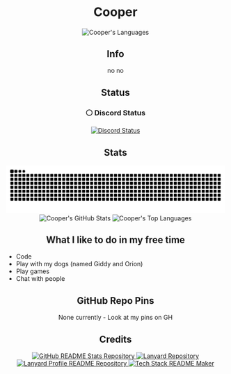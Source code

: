 <h1 align="center">Cooper</h1>

<p align="center">
<img align="center" src="https://github-readme-tech-stack.vercel.app/api/cards?title=Cooper%27s+Languages&align=center&fontFamily=Gotham+Black&showBorder=false&lineCount=1&theme=catppuccin_mocha&bg=%231e1e2e&badge=%23181825&border=%236c7086&titleColor=%2394e2d5&line1=javascript%2CJavaScript%2CF0DB4F%3Bhtml5%2CHTML%2CF16529%3Bcplusplus%2CC%2B%2B%2C2872cf%3Blua%2CLua%2C2041d7%3B" alt="Cooper's Languages" /></p>

<h2 align="center">Info</h2>
<p align="center">no no</p>

<h2 align="center">Status</h2>
<h3 align="center">⚪ Discord Status</h3>
<p align="center">
  <a href="https://discord.com/users/594864203102158859">
    <img src="https://lanyard.cnrad.dev/api/594864203102158859?hideDiscrim=true&idleMessage=I%20am%20currently%20not%20playing%20anything%20at%20the%20moment.&bg=1e1e2e&showDisplayName=true" alt="Discord Status" />
  </a>
</p>

[//]: # (remove riitag)
[/]: # (https://tag.rc24.xyz/594864203102158859/tag.png <- pic | link -> https://tag.rc24.xyz/594864203102158859)
<h2 align="center">Stats</h2>
<p align="center">
<picture><source media="(prefers-color-scheme: dark)" srcset="https://raw.githubusercontent.com/coopeeo/coopeeo/snekOutput/github-snake-dark.svg" /><source media="(prefers-color-scheme: light)" srcset="https://raw.githubusercontent.com/coopeeo/coopeeo/snekOutput/github-snake.svg" /><img alt="github-snake" src="https://raw.githubusercontent.com/coopeeo/coopeeo/snekOutput/github-snake.svg" /></picture>
<img src="https://readme-stats-selfhost-git-main-coopplayzz.vercel.app/api?username=coopeeo&bg_color=1e1e2e&text_color=cdd6f4&icon_color=cba6f7&title_color=94e2d5&hide_border=true#gh-dark-mode-only" alt="Cooper's GitHub Stats" />
<img src="https://readme-stats-selfhost-git-main-coopplayzz.vercel.app/api/top-langs/?username=coopeeo&bg_color=1e1e2e&text_color=cdd6f4&icon_color=cba6f7&title_color=94e2d5&hide_border=true#gh-dark-mode-only" alt="Cooper's Top Languages" />
</p>

<h2 align="center">What I like to do in my free time</h2>
<ul>
  <li>Code</li>
  <li>Play with my dogs (named Giddy and Orion)</li>
  <li>Play games</li>
  <li>Chat with people</li>
</ul>

<h2 align="center">GitHub Repo Pins</h2>
<p align="center">None currently - Look at my pins on GH</p>

<h2 align="center">Credits</h2>
<p align="center">
  <a href="https://github.com/anuraghazra/github-readme-stats">
    <img src="https://readme-stats-selfhost-git-main-coopplayzz.vercel.app/api/pin/?username=anuraghazra&bg_color=1e1e2e&text_color=cdd6f4&icon_color=cba6f7&title_color=94e2d5&repo=github-readme-stats" alt="GitHub README Stats Repository" />
  </a>
  <a href="https://github.com/Phineas/lanyard">
    <img src="https://readme-stats-selfhost-git-main-coopplayzz.vercel.app/api/pin/?username=phineas&bg_color=1e1e2e&text_color=cdd6f4&icon_color=cba6f7&title_color=94e2d5&repo=lanyard" alt="Lanyard Repository" />
  </a>
  <a href="https://github.com/cnrad/lanyard-profile-readme">
    <img src="https://readme-stats-selfhost-git-main-coopplayzz.vercel.app/api/pin/?username=cnrad&bg_color=1e1e2e&text_color=cdd6f4&icon_color=cba6f7&title_color=94e2d5&repo=lanyard-profile-readme" alt="Lanyard Profile README Repository" />
  </a>
  <a href="https://github-readme-tech-stack.vercel.app/">
    <img src="https://readme-stats-selfhost-git-main-coopplayzz.vercel.app/api/pin/?username=0l1v3rr&bg_color=1e1e2e&text_color=cdd6f4&icon_color=cba6f7&title_color=94e2d5&repo=github-readme-tech-stack" alt="Tech Stack README Maker" />
  </a>
  <!--a href="https://github.com/RiiConnect24/RiiTag">
    <img src="https://readme-stats-selfhost-git-main-coopplayzz.vercel.app/api/pin/?username=RiiConnect24&bg_color=1e1e2e&text_color=cdd6f4&icon_color=cba6f7&title_color=94e2d5&repo=RiiTag" alt="RiiTag" />
  </a-->
</p>
